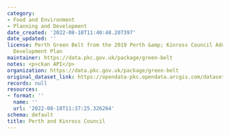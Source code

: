 ```yaml
---
category:
- Food and Environment
- Planning and Development
date_created: '2022-08-18T11:40:48.207397'
date_updated: ''
license: Perth Green Belt from the 2019 Perth &amp; Kinross Council Adopted Local
  Development Plan
maintainer: https://data.pkc.gov.uk/package/green-belt
notes: <p>ckan API</p>
organization: https://data.pkc.gov.uk/package/green-belt
original_dataset_link: https://opendata-pkc.opendata.arcgis.com/datasets/dee9de7efe6d460489782d361b668d7b_0.zip?outSR=%7B%22latestWkid%22%3A27700%2C%22wkid%22%3A27700%7D
records: null
resources:
- format: ''
  name: ''
  url: '2022-08-18T11:37:25.326264'
schema: default
title: Perth and Kinross Council
---
```

